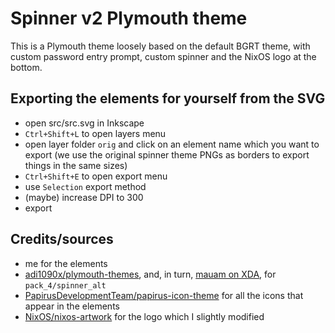 # Spinner v2 Plymouth theme

This is a Plymouth theme loosely based on the default BGRT theme, with custom password entry prompt, custom spinner and the NixOS logo at the bottom.

## Exporting the elements for yourself from the SVG
- open src/src.svg in Inkscape
- `Ctrl+Shift+L` to open layers menu
- open layer folder `orig` and click on an element name which you want to export (we use the original spinner theme PNGs as borders to export things in the same sizes)
- `Ctrl+Shift+E` to open export menu
- use `Selection` export method
- (maybe) increase DPI to 300
- export

## Credits/sources
- me for the elements
- [adi1090x/plymouth-themes](https://github.com/adi1090x/plymouth-themes), and, in turn, [mauam on XDA](https://xdaforums.com/t/bootanimations-collection.3721978/), for `pack_4/spinner_alt`
- [PapirusDevelopmentTeam/papirus-icon-theme](https://github.com/PapirusDevelopmentTeam/papirus-icon-theme) for all the icons that appear in the elements
- [NixOS/nixos-artwork](https://github.com/NixOS/nixos-artwork) for the logo which I slightly modified
